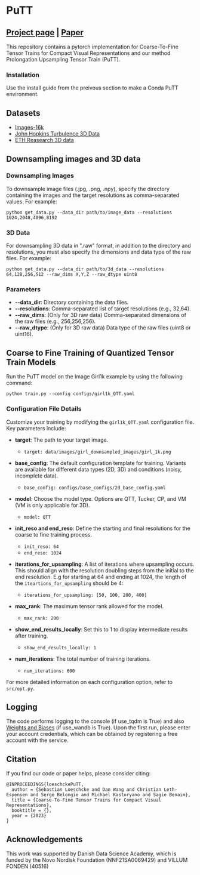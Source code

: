 # PuTT
## [Project page](https://sebulo.github.io/PuTT_website/) |  [Paper](https://link-to-paper)
This repository contains a pytorch implementation for Coarse-To-Fine Tensor Trains for Compact Visual Representations and our method Prolongation Upsampling Tensor Train (PuTT).<br>

### Installation
Use the install guide from the preivous section to make a Conda PuTT environment. 

## Datasets
* [Images-16k](https://drive.google.com/drive/folders/157jxhKVT1ssu3VivrO0jC4SAVGjFRv_J?usp=sharing) 
* [John Hopkins Turbulence 3D Data ](https://turbulence.pha.jhu.edu/)
* [ETH Reasearch 3D data](https://www.ifi.uzh.ch/en/vmml/research/datasets.html)

## Downsampling images and 3D data
### Downsampling Images
To downsample image files (.jpg, .png, .npy), specify the directory containing the images and the target resolutions as comma-separated values. For example:
```
python get_data.py --data_dir path/to/image_data --resolutions 1024,2048,4096,8192
```
### 3D Data
For downsampling 3D data in ".raw" format, in addition to the directory and resolutions, you must also specify the dimensions and data type of the raw files. For example:
```
python get_data.py --data_dir path/to/3d_data --resolutions 64,128,256,512 --raw_dims X,Y,Z --raw_dtype uint8
```
### Parameters
- **--data_dir**: Directory containing the data files.
- **--resolutions**: Comma-separated list of target resolutions (e.g., 32,64).
- **--raw_dims**: (Only for 3D raw data) Comma-separated dimensions of the raw files (e.g., 256,256,256).
- **--raw_dtype**: (Only for 3D raw data) Data type of the raw files (uint8 or uint16).



## Coarse to Fine Training of Quantized Tensor Train Models

Run the PuTT model on the Image Girl1k example by using the following command:
```
python train.py --config configs/girl1k_QTT.yaml
```
### Configuration File Details

Customize your training by modifying the `girl1k_QTT.yaml` configuration file. Key parameters include:

- **target**: The path to your target image.
  - `target: data/images/girl_downsampled_images/girl_1k.png`

- **base_config**: The default configuration template for training. Variants are available for different data types (2D, 3D) and conditions (noisy, incomplete data).
  - `base_config: configs/base_configs/2d_base_config.yaml`

- **model**: Choose the model type. Options are QTT, Tucker, CP, and VM (VM is only applicable for 3D).
  - `model: QTT`

- **init_reso and end_reso**: Define the starting and final resolutions for the coarse to fine training process.
  - `init_reso: 64` 
  - `end_reso: 1024` 

- **iterations_for_upsampling**: A list of iterations where upsampling occurs. This should align with the resolution doubling steps from the initial to the end resolution. E.g for starting at 64 and ending at 1024, the length of the `iteartions_for_upsampling` should be 4:
  - `iterations_for_upsampling: [50, 100, 200, 400]`


- **max_rank**: The maximum tensor rank allowed for the model.
  - `max_rank: 200`

- **show_end_results_locally**: Set this to 1 to display intermediate results after training.
  - `show_end_results_locally: 1`

- **num_iterations**: The total number of training iterations.
  - `num_iterations: 600`

For more detailed information on each configuration option, refer to `src/opt.py`.


## Logging
The code performs logging to the console (if use_tqdm is True) and also [Weights and Biases](https://www.wandb.com) (if use_wandb is True). Upon the first run, please enter your account credentials, which can be obtained by registering a free account with the service.



## Citation
If you find our code or paper helps, please consider citing:
```
@INPROCEEDINGS{loeschckePuTT,
  author = {Sebastian Loeschcke and Dan Wang and Christian Leth-Espensen and Serge Belongie and Michael Kastoryano and Sagie Benaim},
  title = {Coarse-To-Fine Tensor Trains for Compact Visual Representations},
  booktitle = {},
  year = {2023}
}
```


## Acknowledgements
This work was supported by Danish Data Science Academy, which is funded by the Novo Nordisk Foundation (NNF21SA0069429) and VILLUM FONDEN (40516)
